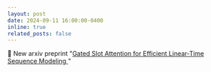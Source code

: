 ```yaml
---
layout: post
date: 2024-09-11 16:00:00-0400
inline: true
related_posts: false
---
```


:loudspeaker:  New arxiv preprint "[Gated Slot Attention for Efficient Linear-Time Sequence Modeling
](https://arxiv.org/abs/2409.07146)"